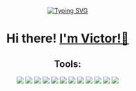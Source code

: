 <p align="center">
    <a href="https://git.io/typing-svg"><img src="https://readme-typing-svg.herokuapp.com?font=Fira+Code&weight=500&size=30&pause=1000&color=3802F7&background=FF000000&random=false&width=435&lines=Welcome+To+My+GitHub!" alt="Typing SVG" /></a>
</p>

<h1 align="center">Hi there! <a href="https://t.me/AntropovVictor" target="_blank">I'm Victor!👋</a> </h1>

<h2 align="center">Tools:</h2>
<p align="center">
<img src="https://img.shields.io/badge/Python-14354C?style=for-the-badge&logo=python&logoColor=white"/>
<img src="https://img.shields.io/badge/django-forestgreen?style=for-the-badge&logo=django&logoColor=white" />
<img src="https://img.shields.io/badge/Flask-FFFFFF?style=for-the-badge&logo=flask&logoColor=black"/>
<img src="https://img.shields.io/badge/fastapi-teal?style=for-the-badge&logo=python&logoColor=white"/>
<img src="https://img.shields.io/badge/Scrapy-green?style=for-the-badge&logo=Scrapy">
<img src="https://img.shields.io/badge/beautiful-soup-4?style=for-the-badge&logo=beautiful-soup-4&label=Beautiful%20Soup">
<img src="https://img.shields.io/badge/sqlalchemy-red?style=for-the-badge&logo=sqlalchemy&logoColor=white"/>
<img src="https://img.shields.io/badge/sqlite-blue?style=for-the-badge&logo=sqlite&logoColor=white" />
<img src="https://img.shields.io/badge/postgresql-blue?style=for-the-badge&logo=postgresql&logoColor=white"/>
<img src="https://img.shields.io/badge/nginx-seagreen?style=for-the-badge&logo=nginx&logoColor=white"/>
<img src="https://img.shields.io/badge/docker-blue?style=for-the-badge&logo=docker&logoColor=white"/>
<img src="https://img.shields.io/badge/gunicorn-olive?style=for-the-badge&logo=gunicorn&logoColor=white"/>
</p>